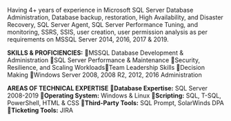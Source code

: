 Having 4+ years of experience in Microsoft SQL Server Database Administration, Database backup, restoration, High Availability, and Disaster Recovery, SQL Server Agent, SQL Server Performance Tuning, and monitoring, SSRS, SSIS, user creation, user permission analysis as per requirements on MSSQL Server 2014, 2016, 2017 & 2019.

**SKILLS & PROFICIENCIES:** 🎯MSSQL Database Development & Administration 🎯SQL Server Performance & Maintenance 🎯Security, Resilience, and Scaling Workloads🎯Team Leadership Skills 🎯Decision Making 🎯Windows Server 2008, 2008 R2, 2012, 2016 Administration

**AREAS OF TECHNICAL EXPERTISE** 🎯**Database Expertise:** SQL Server 2008-2019 🎯**Operating System:** Windows & Linux 🎯**Scripting:** SQL, T-SQL, PowerShell, HTML & CSS 🎯**Third-Party Tools:** SQL Prompt, SolarWinds DPA 🎯**Ticketing Tools:** JIRA
